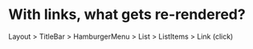 # With links, what gets re-rendered?

Layout > TitleBar > HamburgerMenu > List > ListItems > Link (click)
